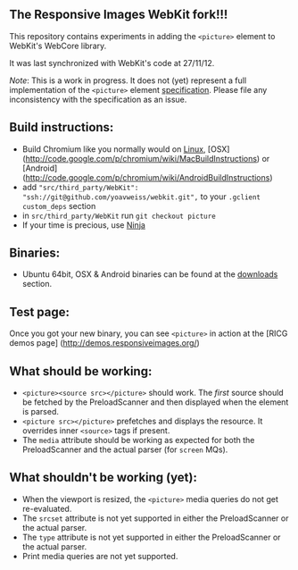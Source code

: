 The Responsive Images WebKit fork!!!
--------------------

This repository contains experiments in adding the `<picture>` element to
WebKit's WebCore library.

It was last synchronized with WebKit's code at 27/11/12.

*Note*: This is a work in progress. It does not (yet) represent a full
implementation of the `<picture>` element [specification](http://picture.responsiveimages.org/). Please file any
inconsistency with the specification as an issue.


Build instructions:
----------------------
* Build Chromium like you normally would on [Linux](http://code.google.com/p/chromium/wiki/LinuxBuildInstructions), [OSX] (http://code.google.com/p/chromium/wiki/MacBuildInstructions) or [Android] (http://code.google.com/p/chromium/wiki/AndroidBuildInstructions)
* add `"src/third_party/WebKit": "ssh://git@github.com/yoavweiss/webkit.git",` to your `.gclient` `custom_deps` section
* in `src/third_party/WebKit` run `git checkout picture`
* If your time is precious, use [Ninja](http://code.google.com/p/chromium/wiki/NinjaBuild)

Binaries:
--------------------------
* Ubuntu 64bit, OSX & Android binaries can be found at the [downloads]( https://github.com/yoavweiss/webkit/downloads) section.

Test page:
---------------------
Once you got your new binary, you can see `<picture>` in action at the [RICG demos page] (http://demos.responsiveimages.org/)

What should be working:
--------------------
* `<picture><source src></picture>` should work. The *first* source
  should be fetched by the PreloadScanner and then displayed when the
element is parsed.
* `<picture src></picture>` prefetches and displays the resource. It
overrides inner `<source>` tags if present.
* The `media` attribute should be working as expected for both the
PreloadScanner and the actual parser (for `screen` MQs).

What shouldn't be working (yet):
--------------------
* When the viewport is resized, the `<picture>` media queries do not get
  re-evaluated.
* The `srcset` attribute is not yet supported in either the PreloadScanner or the actual parser.
* The `type` attribute is not yet supported in either the PreloadScanner or the actual parser.
* Print media queries are not yet supported.

